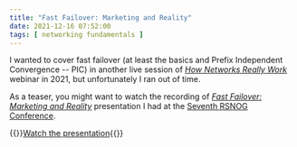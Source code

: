 ```yaml
---
title: "Fast Failover: Marketing and Reality"
date: 2021-12-16 07:52:00
tags: [ networking fundamentals ]
---
```

I wanted to cover fast failover (at least the basics and Prefix Independent Convergence -- PIC) in another live session of _[How Networks Really Work](https://www.ipspace.net/How_Networks_Really_Work)_ webinar in 2021, but unfortunately I ran out of time.

As a teaser, you might want to watch the recording of *[Fast Failover: Marketing and Reality](https://www.youtube.com/watch?v=8U3Nmrz6DMg&t=2192s)* presentation I had at the [Seventh RSNOG Conference](https://rsnog.rs/events/seventh-rsnog-conference/?lang=en).

{{<jump>}}[Watch the presentation](https://www.youtube.com/watch?v=8U3Nmrz6DMg&t=2192s){{</jump>}}
